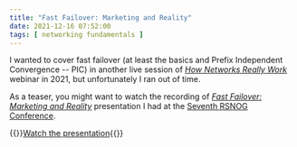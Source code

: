 ```yaml
---
title: "Fast Failover: Marketing and Reality"
date: 2021-12-16 07:52:00
tags: [ networking fundamentals ]
---
```

I wanted to cover fast failover (at least the basics and Prefix Independent Convergence -- PIC) in another live session of _[How Networks Really Work](https://www.ipspace.net/How_Networks_Really_Work)_ webinar in 2021, but unfortunately I ran out of time.

As a teaser, you might want to watch the recording of *[Fast Failover: Marketing and Reality](https://www.youtube.com/watch?v=8U3Nmrz6DMg&t=2192s)* presentation I had at the [Seventh RSNOG Conference](https://rsnog.rs/events/seventh-rsnog-conference/?lang=en).

{{<jump>}}[Watch the presentation](https://www.youtube.com/watch?v=8U3Nmrz6DMg&t=2192s){{</jump>}}
